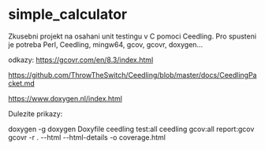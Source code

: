 # simple_calculator

Zkusebni projekt na osahani unit testingu v C pomoci Ceedling. Pro spusteni je potreba Perl, Ceedling, mingw64, gcov, gcovr, doxygen...

odkazy:
https://gcovr.com/en/8.3/index.html

https://github.com/ThrowTheSwitch/Ceedling/blob/master/docs/CeedlingPacket.md

https://www.doxygen.nl/index.html

Dulezite prikazy:

doxygen -g
doxygen Doxyfile
ceedling test:all
ceedling gcov:all report:gcov
gcovr -r . --html --html-details -o coverage.html



